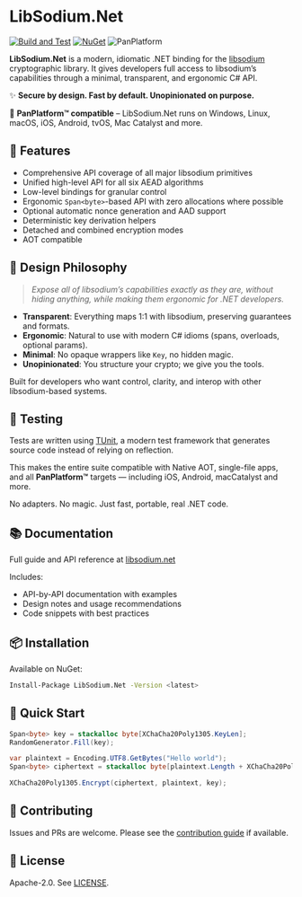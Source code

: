# LibSodium.Net

[![Build and Test](https://github.com/libSodium-net/LibSodium.Net/actions/workflows/build-and-test.yml/badge.svg)](https://github.com//libSodium-net/LibSodium.Net/actions/workflows/build-and-test.yml) [![NuGet](https://img.shields.io/nuget/v/LibSodium.Net.svg)](https://www.nuget.org/packages/LibSodium.Net/) ![PanPlatform](https://img.shields.io/badge/PanPlatform-compatible-brightgreen)



**LibSodium.Net** is a modern, idiomatic .NET binding for the [libsodium](https://doc.libsodium.org/) cryptographic library. It gives developers full access to libsodium’s capabilities through a minimal, transparent, and ergonomic C# API.

✨ **Secure by design. Fast by default. Unopinionated on purpose.**

🔁 **PanPlatform™ compatible** – LibSodium.Net runs on Windows, Linux, macOS, iOS, Android, tvOS, Mac Catalyst and more.


## 🌟 Features

* Comprehensive API coverage of all major libsodium primitives
* Unified high-level API for all six AEAD algorithms
* Low-level bindings for granular control
* Ergonomic `Span<byte>`-based API with zero allocations where possible
* Optional automatic nonce generation and AAD support
* Deterministic key derivation helpers
* Detached and combined encryption modes
* AOT compatible

## 🧭 Design Philosophy

> *Expose all of libsodium’s capabilities exactly as they are, without hiding anything, while making them ergonomic for .NET developers.*

* **Transparent**: Everything maps 1:1 with libsodium, preserving guarantees and formats.
* **Ergonomic**: Natural to use with modern C# idioms (spans, overloads, optional params).
* **Minimal**: No opaque wrappers like `Key`, no hidden magic.
* **Unopinionated**: You structure your crypto; we give you the tools.

Built for developers who want control, clarity, and interop with other libsodium-based systems.

## 🔬 Testing

Tests are written using [TUnit](https://tunit.dev), a modern test framework that generates source code instead of relying on reflection.

This makes the entire suite compatible with Native AOT, single-file apps, and all **PanPlatform™** targets — including iOS, Android, macCatalyst and more.

No adapters. No magic. Just fast, portable, real .NET code.

## 📚 Documentation

Full guide and API reference at [libsodium.net](https://libsodium.net/)

Includes:

* API-by-API documentation with examples
* Design notes and usage recommendations
* Code snippets with best practices

## 📦 Installation

Available on NuGet:

```bash
Install-Package LibSodium.Net -Version <latest>
```

## 🚀 Quick Start

```csharp
Span<byte> key = stackalloc byte[XChaCha20Poly1305.KeyLen];
RandomGenerator.Fill(key);

var plaintext = Encoding.UTF8.GetBytes("Hello world");
Span<byte> ciphertext = stackalloc byte[plaintext.Length + XChaCha20Poly1305.MacLen + XChaCha20Poly1305.NonceLen];

XChaCha20Poly1305.Encrypt(ciphertext, plaintext, key);
```

## 🤝 Contributing

Issues and PRs are welcome. Please see the [contribution guide](CONTRIBUTING.md) if available.

## 📜 License

Apache-2.0. See [LICENSE](LICENSE).




